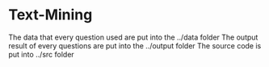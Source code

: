 # Text-Mining

The data that every question used are put into the ../data folder
The output result of every questions are put into the ../output folder
The source code is put into ../src folder
